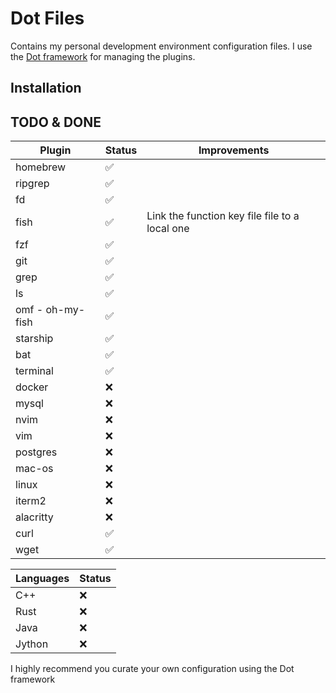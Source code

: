 # Dot Files

Contains my personal development environment configuration files. I use the
[Dot framework](https://github.com/sds/dot) for managing the plugins.

## Installation

## TODO & DONE

| Plugin           | Status | Improvements                                   |
| ---------------- | ------ | ---------------------------------------------- |
| homebrew         | ✅     |
| ripgrep          | ✅     |
| fd               | ✅     |
| fish             | ✅     | Link the function key file file to a local one |
| fzf              | ✅     |
| git              | ✅     |
| grep             | ✅     |
| ls               | ✅     |
| omf - oh-my-fish | ✅     |
| starship         | ✅     |
| bat              | ✅     |
| terminal         | ✅     |
| docker           | ❌     |
| mysql            | ❌     |
| nvim             | ❌     |
| vim              | ❌     |
| postgres         | ❌     |
| mac-os           | ❌     |
| linux            | ❌     |
| iterm2           | ❌     |
| alacritty        | ❌     |
| curl             | ✅     |
| wget             | ✅     |

| Languages | Status |
| --------- | ------ |
| C++       | ❌     |
| Rust      | ❌     |
| Java      | ❌     |
| Jython    | ❌     |

I highly recommend you curate your own configuration using the Dot framework
